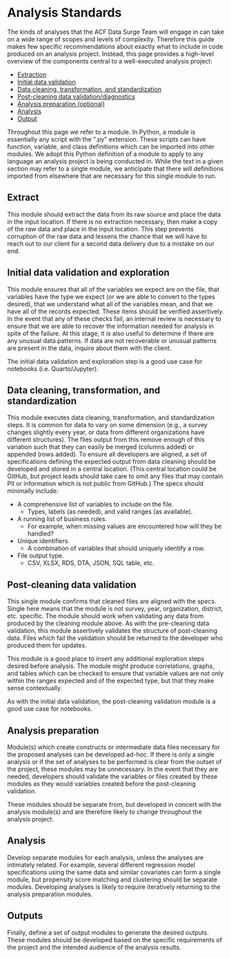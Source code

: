 # Analysis Standards

The kinds of analyses that the ACF Data Surge Team will engage in can take on a wide range of scopes and levels of complexity. Therefore this guide makes few specific recommendations about exactly what to include in code produced on an analysis project. Instead, this page provides a high-level overview of the components central to a well-executed analysis project:

- [Extraction](#extract)
- [Initial data validation](#initial-data-validation-and-exploration)
- [Data cleaning, transformation, and standardization](#data-cleaning-transformation-and-standardization)
- [Post-cleaning data validation/diagnostics](#post-cleaning-data-validation)
- [Analysis preparation (optional)](#analysis-preparation)
- [Analysis](#analysis)
- [Output](#outputs)

Throughout this page we refer to a module. In Python, a module is essentially any script with the ".py" extension. These scripts can have function, variable, and class definitions which can be imported into other modules. We adopt this Python definition of a module to apply to any language an analysis project is being conducted in. While the text in a given section may refer to a single module, we anticipate that there will definitions imported from elsewhere that are necessary for this single module to run.

## Extract
This module should extract the data from its raw source and place the data in the input location. If there is no extraction necessary, then make a copy of the raw data and place in the input location. This step prevents corruption of the raw data and lessens the chance that we will have to reach out to our client for a second data delivery due to a mistake on our end.

## Initial data validation and exploration
This module ensures that all of the variables we expect are on the file, that variables have the type we expect (or we are able to convert to the types desired), that we understand what all of the variables mean, and that we have all of the records expected. These items should be verified assertively. In the event that any of these checks fail, an internal review is necessary to ensure that we are able to recover the information needed for analysis in spite of the failure. At this stage, it is also useful to determine if there are any unusual data patterns. If data are not recoverable or unusual patterns are present in the data, inquire about them with the client.

The initial data validation and exploration step is a good use case for notebooks (i.e. Quarto/Jupyter).

## Data cleaning, transformation, and standardization
This module executes data cleaning, transformation, and standardization steps. It is common for data to vary on some dimension (e.g., a survey changes slightly every year, or data from different organizations have different structures). The files output from this remove enough of this variation such that they can easily be merged (columns added) or appended (rows added). To ensure all developers are aligned, a set of specifications defining the expected output from data cleaning should be developed and stored in a central location. (This central location could be GitHub, but project leads should take care to omit any files that may contain PII or information which is not public from GitHub.) The specs should minimally include:

- A comprehensive list of variables to include on the file.
    - Types, labels (as needed), and valid ranges (as available).
- A running list of business rules. 
    - For example, when missing values are encountered how will they be handled?
- Unique identifiers.
    - A combination of variables that should uniquely identify a row.
- File output type.
    - CSV, XLSX, RDS, DTA, JSON, SQL table, etc.

## Post-cleaning data validation
This single module confirms that cleaned files are aligned with the specs. Single here means that the module is not survey, year, organization, district, etc. specific. The module should work when validating any data from produced by the cleaning module above. As with the pre-cleaning data validation, this module assertively validates the structure of post-cleaning data. Files which fail the validation should be returned to the developer who produced them for updates.

This module is a good place to insert any additional exploration steps desired before analysis. The module might produce correlations, graphs, and tables which can be checked to ensure that variable values are not only within the ranges expected and of the expected type, but that they make sense contextually.

As with the initial data validation, the post-cleaning validation module is a good use case for notebooks.

## Analysis preparation
Module(s) which create constructs or intermediate data files necessary for the proposed analyses can be developed ad-hoc. If there is only a single analysis or if the set of analyses to be performed is clear from the outset of the project, these modules may be unnecessary. In the event that they are needed, developers should validate the variables or files created by these modules as they would variables created before the post-cleaning validation. 

These modules should be separate from, but developed in concert with the analysis module(s) and are therefore likely to change throughout the analysis project.

## Analysis
Develop separate modules for each analysis, unless the analyses are intimately related. For example, several different regression model specifications using the same data and similar covariates can form a single module, but propensity score matching and clustering should be separate modules. Developing analyses is likely to require iteratively returning to the analysis preparation modules.

## Outputs
Finally, define a set of output modules to generate the desired outputs. These modules should be developed based on the specific requirements of the project and the intended audience of the analysis results.
